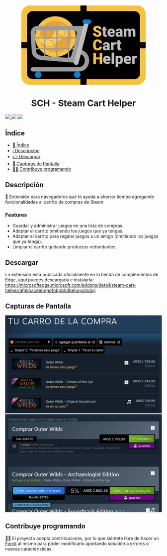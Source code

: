 <p align="center">
  <img width="400px" src="images/SCH-SmallBanner.svg">
</p>
<h1 align="center"> SCH - Steam Cart Helper</h1>
<p align="left">
  <a href="https://microsoftedge.microsoft.com/addons/detail/steam-cart-helper/afgkhaceenngofnbpbhdbehopaihdoji" target="_blank">
    <img src="https://img.shields.io/badge/download-edge_addon-blue?logo=microsoftedge&link=https%3A%2F%2Fmicrosoftedge.microsoft.com%2Faddons%2Fdetail%2Fsteam-cart-helper%2Fafgkhaceenngofnbpbhdbehopaihdoji">
  <a>
  <img src="https://img.shields.io/badge/license-MIT-blue">
  <img src="https://img.shields.io/github/stars/JLCareglio?style=social">
</p>

## Índice

- [📝 Índice](#índice)
- [ℹ️ Descripción](#descripción)
- [👉 Descargar](#descargar)
- [👀 Capturas de Pantalla](#capturas-de-pantalla)
- [🧑‍💻 Contribuye programando](#contribuye-programando)

## Descripción

<p>
  🛒 Extensión para navegadores que te ayuda a ahorrar tiempo agregando funcionalidades al carrito de compras de Steam
  <br>
  <h3>Features</h3>
  <ul>
    <li>Guardar y administrar juegos en una lista de compras.</li>
    <li>Adaptar el carrito omitiendo los juegos que ya tengas.</li>
    <li>Adaptar el carrito para regalar juegos a un amigo (omitiendo los juegos que ya tenga).</li>
    <li>Limpiar el carrito quitando productos redundantes.</li>
  </ul>
</p>

## Descargar
<p>
  La extensión está publicada oficialmente en la tienda de complementos de Edge, aquí puedes descargarla e instalarla:
  <br>
  <a href="https://microsoftedge.microsoft.com/addons/detail/steam-cart-helper/afgkhaceenngofnbpbhdbehopaihdoji">
    https://microsoftedge.microsoft.com/addons/detail/steam-cart-helper/afgkhaceenngofnbpbhdbehopaihdoji
  </a>
</p>


## Capturas de Pantalla

<p align="center">
  <img src="images/Screenshot-StoreCart.png" alt="SteamCart con funciones añadidas">
  <img src="images/Screenshot-StoreApp.png" alt="Botones para guardar juegos">
</p>

## Contribuye programando

🧑‍💻 El proyecto acepta contribuciones, por lo que siéntete libre de hacer un [Forck](https://github.com/JLCareglio/Steam-Cart-Helper-Browser-Extension/fork) al mismo para poder modificarlo aportando solución a errores o nuevas características.
